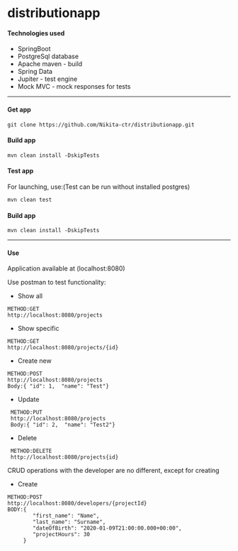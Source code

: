 # distributionapp
#### Technologies used
- SpringBoot
- PostgreSql database
- Apache maven - build
- Spring Data
- Jupiter - test engine
- Mock MVC - mock responses for tests
---
#### Get app
~~~
git clone https://github.com/Nikita-ctr/distributionapp.git
~~~

#### Build app
~~~
mvn clean install -DskipTests
~~~

#### Test app

For launching, use:(Test can be run without installed postgres)
~~~
mvn clean test
~~~

#### Build app
~~~
mvn clean install -DskipTests
~~~

---
#### Use
Application available at  (localhost:8080)

 Use postman to test functionality:

- Show all
~~~
METHOD:GET
http://localhost:8080/projects
~~~
 - Show specific
 ~~~
 METHOD:GET
 http://localhost:8080/projects/{id}
~~~
- Create new
~~~
METHOD:POST
http://localhost:8080/projects
Body:{ "id": 1,  "name": "Test"}
~~~
- Update 
~~~
 METHOD:PUT
 http://localhost:8080/projects
 Body:{ "id": 2,  "name": "Test2"}
~~~
- Delete
~~~
 METHOD:DELETE
 http://localhost:8080/projects{id}
~~~

CRUD operations with the developer are no different, except for creating

- Create
~~~
METHOD:POST
http://localhost:8080/developers/{projectId}
BODY:{  
        "first_name": "Name",
        "last_name": "Surname",
        "dateOfBirth": "2020-01-09T21:00:00.000+00:00",
        "projectHours": 30
     }
~~~